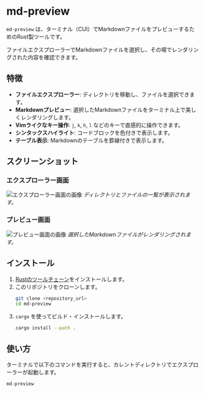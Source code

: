 # md-preview

`md-preview` は、ターミナル（CUI）でMarkdownファイルをプレビューするためのRust製ツールです。

ファイルエクスプローラーでMarkdownファイルを選択し、その場でレンダリングされた内容を確認できます。

## 特徴

-   **ファイルエクスプローラー**: ディレクトリを移動し、ファイルを選択できます。
-   **Markdownプレビュー**: 選択したMarkdownファイルをターミナル上で美しくレンダリングします。
-   **Vimライクなキー操作**: `j`, `k`, `h`, `l` などのキーで直感的に操作できます。
-   **シンタックスハイライト**: コードブロックを色付きで表示します。
-   **テーブル表示**: Markdownのテーブルを罫線付きで表示します。

## スクリーンショット

### エクスプローラー画面
![エクスプローラー画面の画像](https://placehold.co/600x400/2d3748/ffffff?text=Explorer+View)
*ディレクトリとファイルの一覧が表示されます。*

### プレビュー画面
![プレビュー画面の画像](https://placehold.co/600x400/1a202c/ffffff?text=Preview+View)
*選択したMarkdownファイルがレンダリングされます。*


## インストール

1.  [Rustのツールチェーン](https://www.rust-lang.org/tools/install)をインストールします。
2.  このリポジトリをクローンします。
    ```bash
    git clone <repository_url>
    cd md-preview
    ```
3.  `cargo` を使ってビルド・インストールします。
    ```bash
    cargo install --path .
    ```

## 使い方

ターミナルで以下のコマンドを実行すると、カレントディレクトリでエクスプローラーが起動します。

```bash
md-preview
